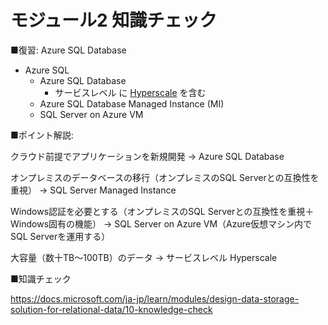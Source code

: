 # モジュール2 知識チェック

■復習: Azure SQL Database

- Azure SQL
  - Azure SQL Database
    - サービスレベル に [Hyperscale](https://docs.microsoft.com/ja-jp/azure/azure-sql/database/service-tier-hyperscale) を含む
  - Azure SQL Database Managed Instance (MI)
  - SQL Server on Azure VM

■ポイント解説:

クラウド前提でアプリケーションを新規開発 → Azure SQL Database

オンプレミスのデータベースの移行（オンプレミスのSQL Serverとの互換性を重視） → SQL Server Managed Instance

Windows認証を必要とする（オンプレミスのSQL Serverとの互換性を重視＋Windows固有の機能） → SQL Server on Azure VM（Azure仮想マシン内でSQL Serverを運用する）

大容量（数十TB～100TB）のデータ → サービスレベル Hyperscale

■知識チェック

https://docs.microsoft.com/ja-jp/learn/modules/design-data-storage-solution-for-relational-data/10-knowledge-check

